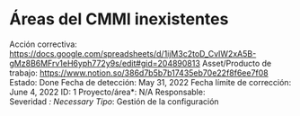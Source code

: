 # Áreas del CMMI inexistentes

Acción correctiva: https://docs.google.com/spreadsheets/d/1ijM3c2toD_CvIW2xA5B-gMz8B6MFrv1eH6yph772y9s/edit#gid=204890813
Asset/Producto de trabajo: https://www.notion.so/386d7b5b7b17435eb70e22f8f6ee7f08 
Estado: Done
Fecha de detección: May 31, 2022
Fecha límite de corrección: June 4, 2022
ID: 1
Proyecto/área*: N/A
Responsable:  
Severidad *: Necessary
Tipo*: Gestión de la configuración